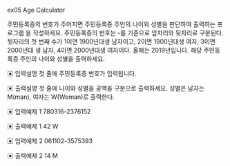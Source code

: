 ex05
Age Calculator

주민등록증의 번호가 주어지면 주민등록증 주인의 나이와 성별을 판단하여 출력하는 프로그램
을 작성하세요. 주민등록증의 번호는 -를 기준으로 앞자리와 뒷자리로 구분된다.
뒷자리의 첫 번째 수가 1이면 1900년대생 남자이고, 2이면 1900년대생 여자, 3이면 2000년대
생 남자, 4이면 2000년대생 여자이다.
올해는 2019년입니다. 해당 주민등록증 주인의 나이와 성별을 출력하세요.

▣ 입력설명
첫 줄에 주민등록증 번호가 입력됩니다.

▣ 출력설명
첫 줄에 나이와 성별을 공백을 구분으로 출력하세요. 성별은 남자는 M(man), 여자는
W(Woman)로 출력한다.

▣ 입력예제 1
780316-2376152

▣ 출력예제 1
42 W

▣ 입력예제 2
061102-3575393

▣ 출력예제 2
14 M